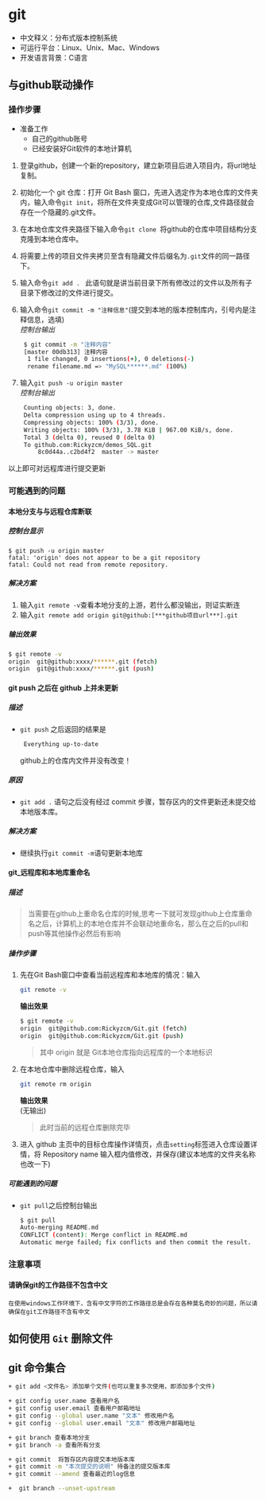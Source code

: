 # git
 + 中文释义：分布式版本控制系统
 + 可运行平台：Linux、Unix、Mac、Windows
 + 开发语言背景：C语言

## 与github联动操作
### 操作步骤
+ 准备工作
  - 自己的github账号
  - 已经安装好Git软件的本地计算机
   
1. 登录github，创建一个新的repository，建立新项目后进入项目内，将url地址复制。

1. 初始化一个 git 仓库：打开 Git Bash 窗口，先进入选定作为本地仓库的文件夹内，输入命令`git init`，将所在文件夹变成Git可以管理的仓库,文件路径就会存在一个隐藏的.git文件。

1. 在本地仓库文件夹路径下输入命令`git clone `将github的仓库中项目结构分支克隆到本地仓库中。

1. 将需要上传的项目文件夹拷贝至含有隐藏文件后缀名为`.git`文件的同一路径下。

1. 输入命令`git add . ` 此语句就是讲当前目录下所有修改过的文件以及所有子目录下修改过的文件进行提交。

1. 输入命令`git commit -m "注释信息"`(提交到本地的版本控制库内，引号内是注释信息，选填)  
   *控制台输出*
   ```bash
    $ git commit -m "注释内容"
    [master 00db313] 注释内容
     1 file changed, 0 insertions(+), 0 deletions(-)
     rename filename.md => "MySQL******.md" (100%)

   ```

1. 输入`git push -u origin master`  
   *控制台输出*
   ```bash
    Counting objects: 3, done.
    Delta compression using up to 4 threads.
    Compressing objects: 100% (3/3), done.
    Writing objects: 100% (3/3), 3.78 KiB | 967.00 KiB/s, done.
    Total 3 (delta 0), reused 0 (delta 0)
    To github.com:Rickyzcm/demos_SQL.git
        8c0d44a..c2bd4f2  master -> master
   ```
以上即可对远程库进行提交更新


### 可能遇到的问题

#### 本地分支与与远程仓库断联 
##### 控制台显示
```
$ git push -u origin master
fatal: 'origin' does not appear to be a git repository
fatal: Could not read from remote repository.
```  

##### 解决方案
  1. 输入`git remote -v`查看本地分支的上游，若什么都没输出，则证实断连
  1. 输入`git remote add origin git@github:[***github项目url***].git`   

##### 输出效果
 ```bash
 $ git remote -v 
 origin  git@github:xxxx/******.git (fetch)
 origin  git@github:xxxx/******.git (push)
 ```

#### git push 之后在 github 上并未更新
##### 描述
   + `git push` 之后返回的结果是
     ```bash
      Everything up-to-date
     ```
     github上的仓库内文件并没有改变！
##### 原因
   + `git add .` 语句之后没有经过 commit 步骤，暂存区内的文件更新还未提交给本地版本库。
##### 解决方案
   + 继续执行`git commit -m`语句更新本地库  

####  git_远程库和本地库重命名  

##### 描述
   >  当需要在github上重命名仓库的时候,思考一下就可发现github上仓库重命名之后，计算机上的本地仓库并不会联动地重命名，那么在之后的pull和push等其他操作必然后有影响
##### 操作步骤
   1. 先在Git Bash窗口中查看当前远程库和本地库的情况：输入 
      ```bash
      git remote -v
      ```  

      **输出效果**
      ```bash
      $ git remote -v
      origin  git@github.com:Rickyzcm/Git.git (fetch)
      origin  git@github.com:Rickyzcm/Git.git (push)
      ```
      > 其中 origin 就是 Git本地仓库指向远程库的一个本地标识

   1. 在本地仓库中删除远程仓库，输入 
      ```bash
      git remote rm origin
      ``` 
      **输出效果**  
      (无输出)
      > 此时当前的远程仓库删除完毕
   
   1. 进入 github 主页中的目标仓库操作详情页，点击`setting`标签进入仓库设置详情，将 Repository name 输入框内值修改，并保存(建议本地库的文件夹名称也改一下)

##### 可能遇到的问题
   + `git pull`之后控制台输出  
      ```bash
      $ git pull
      Auto-merging README.md
      CONFLICT (content): Merge conflict in README.md
      Automatic merge failed; fix conflicts and then commit the result.
      ```


### 注意事项

#### 请确保git的工作路径不包含中文
    在使用windows工作环境下，含有中文字符的工作路径总是会存在各种莫名奇妙的问题，所以请确保在git工作路径不含有中文

## 如何使用 `Git` 删除文件

## git 命令集合
```bash
+ git add <文件名> 添加单个文件(也可以重复多次使用，即添加多个文件) 

+ git config user.name 查看用户名
+ git config user.email 查看用户邮箱地址
+ git config --global user.name "文本" 修改用户名
+ git config --global user.email "文本" 修改用户邮箱地址

+ git branch 查看本地分支
+ git branch -a 查看所有分支

+ git commit  将暂存区内容提交本地版本库
+ git commit -m "本次提交的说明" 待备注的提交版本库
+ git commit --amend 查看最近的log信息

+  git branch --unset-upstream
```
